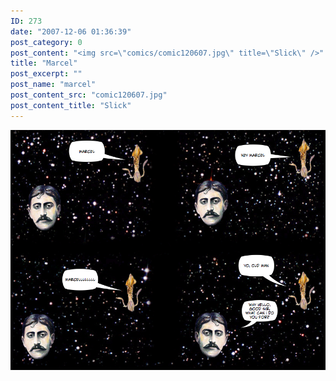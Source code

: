 ```yaml
---
ID: 273
date: "2007-12-06 01:36:39"
post_category: 0
post_content: "<img src=\"comics/comic120607.jpg\" title=\"Slick\" />"
title: "Marcel"
post_excerpt: ""
post_name: "marcel"
post_content_src: "comic120607.jpg"
post_content_title: "Slick"
---
```



[![Slick](/comics-hi-res/comic120607.jpg)](/comics-hi-res/comic120607.jpg)
